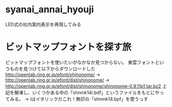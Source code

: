 # syanai_annai_hyouji
LED式の社内案内表示を再現してみる

# ビットマップフォントを探す旅

ビットマップフォントを使いたいがなかなか見つからない。
東雲フォントというものを見つけて以下からダウンロードした
http://openlab.ring.gr.jp/efont/shinonome/
→ http://openlab.ring.gr.jp/efont/dist/shinonome/
→ http://openlab.ring.gr.jp/efont/dist/shinonome/shinonome-0.9.11p1.tar.bz2
上記を解凍し、いくつかある中の「shnmk14i.bdf」というファイルをもとにやってみる。
→ iはイタリックだこれ！無印の「shnmk14.bpf」を使うっす
